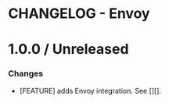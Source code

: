 # CHANGELOG - Envoy

1.0.0 / Unreleased
==================

### Changes

* [FEATURE] adds Envoy integration. See [][].

<!--- The following link definition list is generated by PimpMyChangelog --->
